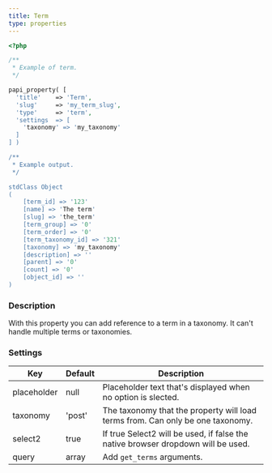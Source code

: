 ```yaml
---
title: Term
type: properties
---
```


```php
<?php

/**
 * Example of term.
 */

papi_property( [
  'title'    => 'Term',
  'slug'     => 'my_term_slug',
  'type'     => 'term',
  'settings  => [
    'taxonomy' => 'my_taxonomy'
  ]
] )

/**
 * Example output.
 */

stdClass Object
(
    [term_id] => '123'
    [name] => 'The term'
    [slug] => 'the_term'
    [term_group] => '0'
    [term_order] => '0'
    [term_taxonomy_id] => '321'
    [taxonomy] => 'my_taxonomy'
    [description] => ''
    [parent] => '0'
    [count] => '0'
    [object_id] => ''
)
```

### Description

With this property you can add reference to a term in a taxonomy. It can't handle multiple terms or taxonomies.

### Settings

Key           | Default       | Description
--------------|---------------|--------------------------------------------------
placeholder   | null          | Placeholder text that's displayed when no option is slected.
taxonomy      | 'post'        | The taxonomy that the property will load terms from. Can only be one taxonomy.
select2       | true          | If true Select2 will be used, if false the native browser dropdown will be used.
query         | array         | Add `get_terms` arguments.

